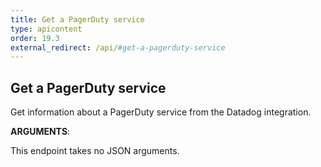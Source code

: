 ```yaml
---
title: Get a PagerDuty service
type: apicontent
order: 19.3
external_redirect: /api/#get-a-pagerduty-service
---
```


## Get a PagerDuty service

Get information about a PagerDuty service from the Datadog integration.

**ARGUMENTS**:

This endpoint takes no JSON arguments.
